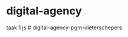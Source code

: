 # digital-agency
taak 1 js
#   d i g i t a l - a g e n c y - p g m - d i e t e r s c h e p e r s  
 